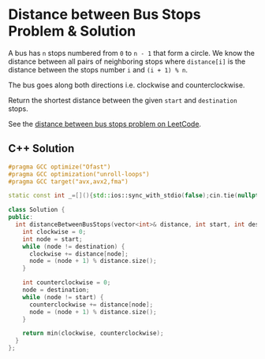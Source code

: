 # Distance between Bus Stops Problem & Solution

A bus has `n` stops numbered from `0` to `n - 1` that form a circle.
We know the distance between all pairs of neighboring stops where `distance[i]` is the distance between the stops number `i` and `(i + 1) % n`.

The bus goes along both directions i.e. clockwise and counterclockwise.

Return the shortest distance between the given `start` and `destination` stops.

See the [distance between bus stops problem on LeetCode](https://leetcode.com/problems/distance-between-bus-stops).

## C++ Solution

```cpp
#pragma GCC optimize("Ofast")
#pragma GCC optimization("unroll-loops")
#pragma GCC target("avx,avx2,fma")

static const int _=[](){std::ios::sync_with_stdio(false);cin.tie(nullptr);cout.tie(nullptr);return 0;}();

class Solution {
public:
  int distanceBetweenBusStops(vector<int>& distance, int start, int destination) {
    int clockwise = 0;
    int node = start;
    while (node != destination) {
      clockwise += distance[node];
      node = (node + 1) % distance.size();
    }

    int counterclockwise = 0;
    node = destination;
    while (node != start) {
      counterclockwise += distance[node];
      node = (node + 1) % distance.size();
    }

    return min(clockwise, counterclockwise);
  }
};
```
